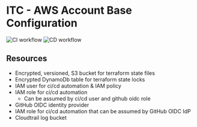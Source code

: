 # ITC - AWS Account Base Configuration

![CI workflow](https://github.com/indigo-tangerine/itc-aws-base-cfg/actions/workflows/ci-pr.yml/badge.svg)
![CD workflow](https://github.com/indigo-tangerine/itc-aws-base-cfg/actions/workflows/cd.yml/badge.svg)

## Resources

* Encrypted, versioned, S3 bucket for terraform state files
* Encrypted DynamoDb table for terraform state locks
* IAM user for ci/cd automation & IAM policy
* IAM role for ci/cd automation
  * Can be assumed by ci/cd user and github oidc role
* GitHub OIDC identity provider
* IAM role for ci/cd automation that can be assumed by GitHub OIDC IdP
* Cloudtrail log bucket
